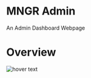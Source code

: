 # MNGR Admin
An Admin Dashboard Webpage

# Overview 
<img src="images/overview.jpg" title="hover text">